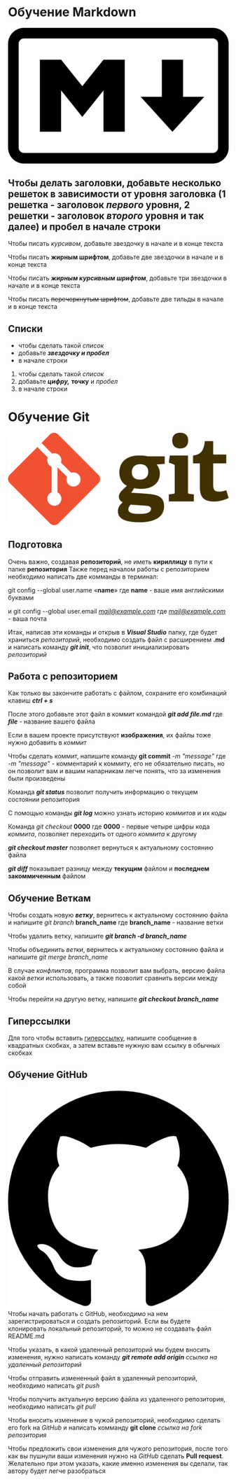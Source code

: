 # Обучение Markdown
![Markdown logo](markdown.png)
## Чтобы делать заголовки, добавьте несколько решеток в зависимости от уровня заголовка (1 решетка - заголовок ***первого*** уровня, 2 решетки - заголовок ***второго*** уровня и так далее) и пробел в начале строки

Чтобы писать *курсивом*, добавьте звездочку в начале и в конце текста

Чтобы писать **жирным шрифтом**, добавьте две звездочки в начале и в конце текста

Чтобы писать ***жирным курсивным шрифтом***, добавьте три звездочки в начале и в конце текста

Чтобы писать ~~перечеркнутым шрифтом~~, добавьте две тильды в начале и в конце текста

## Списки

* чтобы сделать такой *список*
* добавьте ***звездочку и пробел***
* в начале строки

1. чтобы сделать такой *список*
2. добавьте ***цифру,*** **точку** и *пробел*
3. в начале строки
# Обучение Git
![Git logo](git.png)
## Подготовка

Очень важно, создавая **репозиторий**, не иметь **кириллицу** в пути к папке **репозитория**
Также перед началом работы с репозиторием необходимо написать две комманды в терминал:

git config --global user.name «**name**» где **name** - ваше имя английскими буквами

и git config --global user.email *mail@example.com* где *mail@example.com* - ваша почта

Итак, написав эти команды и открыв в ***Visual Studio*** папку, где будет храниться *репозиторий*, необходимо создать файл с расширением **.md** и написать команду ***git init***, что позволит инициализировать *репозиторий*

## Работа с репозиторием

Как только вы закончите работать с файлом, сохраните его комбинаций клавиш ***ctrl + s***

После этого добавьте этот файл в коммит командой ***git add file.md*** где ***file*** - название вашего файла

Если в вашем проекте присутствуют **изображения**, их файлы тоже нужно добавить в *коммит*

Чтобы сделать коммит, напишите команду **git commit** *-m "message"* где *-m "message"* - комментарий к коммиту, его не обязательно писать, но он позволит вам и вашим напарникам легче понять, что за изменения были произведены

Команда ***git status*** позволит получить информацию о текущем состоянии репозитория

С помощью команды ***git log*** можно узнать историю *коммитов* и их *коды*

Команда *git checkout* **0000** где **0000** - первые четыре цифры кода *коммита*, позволяет переходить от одного *коммита* к другому

***git checkout master*** позволяет вернуться к актуальному состоянию файла

***git diff*** показывает разницу между **текущим** файлом и **последнем закоммиченным** файлом

## Обучение Веткам

Чтобы создать новую ***ветку***, вернитесь к актуальному состоянию файла и напишите *git branch* **branch_name** где **branch_name** - название ветки

Чтобы удалить ветку, напишите ***git branch -d branch_name***

Чтобы объединить *ветки*, вернитесь к актуальному состоянию файла и напишите *git merge branch_name*

В случае *конфликтов*, программа позволит вам выбрать, версию файла какой *ветки* использовать, а также позволит сравнить версии между собой

Чтобы перейти на другую ветку, напишите ***git checkout branch_name***

## Гиперссылки

Для того чтобы вставить [гиперссылку](https://gb.ru/), напишите сообщение в квадратных скобках, а затем вставьте нужную вам ссылку в обычных скобках
## Обучение GitHub
![GitHub logo](github.png)
Чтобы начать работать с GitHub, необходимо на нем зарегистрироваться и создать репозиторий. Если вы будете клонировать локальный репозиторий, то можно не создавать файл README.md

Чтобы указать, в какой удаленный репозиторий мы будем вносить изменения, нужно написать команду ***git remote add origin*** *ссылка на удаленный репозиторий*

Чтобы отправить измененный файл в удаленный репозиторий, необходимо написать *git push*

Чтобы получить актуальную версию файла из удаленного репозитория, необходимо написать *git pull*

Чтобы вносить изменение в чужой репозиторий, необходимо сделать его fork на *GitHub* и написать комманду **git clone** *ссылка на fork репозитория*

Чтобы предложить свои изменения для чужого репозитория, после того как вы пушнули ваши изменения нужно на *GitHub* сделать **Pull request**. Желательно при этом указать, какие именно изменения вы сделали, так автору будет легче разобраться
